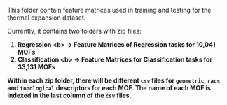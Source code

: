 This folder contain feature matrices used in training and testing for the thermal expansion dataset.

Currently, it contains two folders with zip files:

1. <b> Regression <b\>  -> Feature Matrices of Regression tasks for 10,041 MOFs
2. <b> Classification <b\> -> Feature Matrices for Classification tasks for 33,131 MOFs

Within each zip folder, there will be different `csv` files for `geometric`, `racs` and `topological` descriptors for each MOF. The name of each MOF is indexed in the last column of the `csv` files. 
